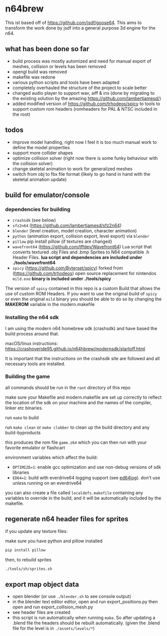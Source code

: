# n64brew

This ist based off of https://github.com/jsdf/goose64. This aims to transform the work done by jsdf into a general purpose 3d engine for the n64.

## what has been done so far

- build process was mostly automized and need for manual export of meshes, collision or levels has been removed
- opengl build was removed
- makefile was redone
- various python scripts and tools have been adapted
- completely overhauled the structure of the project to scale better
- changed audio player to support wav, aiff & ins (done by migrating to the existing solution by the amazing https://github.com/lambertjamesd/)
- added modified version of https://github.com/trhodeos/spicy to tools to support custom rom headers (romheaders for PAL & NTSC included in the root)

## todos

- improve model handling, right now I feel it is too much manual work to define the model properties
- support more collider shapes
- optimize collision solver (right now there is some funky behaviour with the collision solver)
- change skeletal animation to work for generalized meshes
- switch from obj to fbx file format (likely to go hand in hand with the skeletal animation update)


## build for emulator/console

### dependencies for building

- `crashsdk` (see below)
- `sfz2n64` (https://github.com/lambertjamesd/sfz2n64)
- `blender` (level creation, model creation, character animation)
- `python` (animation export, collision export, level export) via `blender`
- `pillow` pip install pillow (if textures are changed)
- `wavefront64` (https://github.com/tffdev/Wavefront64) Lua script that converts textured .obj Files and .bmp Sprites to N64 compatible .h Header Files. **lua script and dependencies are included under ./tools/wavefront64**
- `spicy` (https://github.com/Byterset/spicy) forked from (https://github.com/trhodeos) open source replacement for nintendos `mild.exe` **binary is included under ./tools/spicy**

The version of `spicy` contained in this repo is a custom Build that allows the use of custom ROM Headers. If you want to use the original build of `spicy` or even the original `mild` binary you should be able to do so by changing the **MAKEROM** variable in the modern.makefile

### Installing the n64 sdk

I am using the modern n64 homebrew sdk (crashsdk) and have based the build process around that.

macOS/linux instructions: https://crashoveride95.github.io/n64hbrew/modernsdk/startoff.html

It is important that the instructions on the crashsdk site are followed and all necessary tools are installed.


### Building the game

all commands should be run in the `root` directory of this repo

make sure your Makefile and modern.makefile are set up correctly to reflect the location of the sdk on your machine and the names of the compiler, linker etc binaries.

run `make` to build 

run `make clean` or `make clobber` to clean up the build directory and any build-byproducts

this produces the rom file `game.z64` which you can then run with your favorite emulator or flashcart


environment variables which affect the build:

- `OPTIMIZE=1`: enable gcc optimization and use non-debug versions of sdk libraries
- `ED64=1`: build with everdrive64 logging support (see [ed64log](https://github.com/jsdf/ed64log)). don't use unless running on an everdrive64

you can also create a file called `localdefs.makefile` containing any variables to override in the build, and it will be automatically included by the makefile.


## regenerate n64 header files for sprites
if you update any texture files:

make sure you have python and pillow installed

```bash
pip install pillow
```

then, to rebuild sprites

```bash
./tools/sh/sprites.sh 
```

## export map object data

- open blender (or use `./blender.sh` to see console output)
- in the blender text editor editor, open and run export_positions.py then open and run export_collision_mesh.py
- see header files are created
- this script is run automatically when running `make`. So after updating a .blend file the headers should be rebuilt automatically. (given the .blend file for the level is in `./assets/levels/*`)

